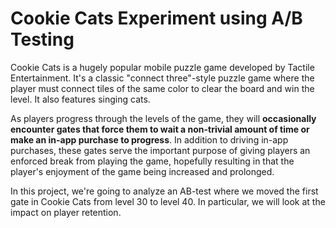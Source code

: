 # Cookie Cats Experiment using A/B Testing

Cookie Cats is a hugely popular mobile puzzle game developed by Tactile Entertainment. It's a classic "connect three"-style puzzle game where the player must connect tiles of the same color to clear the board and win the level. It also features singing cats.

As players progress through the levels of the game, they will **occasionally encounter gates that force them to wait a non-trivial amount of time or make an in-app purchase to progress**. In addition to driving in-app purchases, these gates serve the important purpose of giving players an enforced break from playing the game, hopefully resulting in that the player's enjoyment of the game being increased and prolonged.

In this project, we're going to analyze an AB-test where we moved the first gate in Cookie Cats from level 30 to level 40. In particular, we will look at the impact on player retention.
